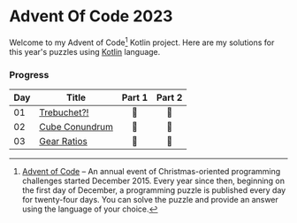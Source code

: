 # Advent Of Code 2023

Welcome to my Advent of Code[^aoc] Kotlin project. Here are my solutions for this year's puzzles using [Kotlin](https://kotlinlang.org) language.

### Progress
| Day | Title                          | Part 1 | Part 2 |
|-----|--------------------------------|:------:|:------:|
| 01  | [Trebuchet?!](src/Day01.kt)    |   🌟   |   🌟   |
| 02  | [Cube Conundrum](src/Day02.kt) |   🌟   |   🌟   |
| 03  | [Gear Ratios](src/Day03.kt)    |   🌟   |   🌟   |

[^aoc]: [Advent of Code](https://adventofcode.com) – An annual event of Christmas-oriented programming challenges started December 2015.
Every year since then, beginning on the first day of December, a programming puzzle is published every day for twenty-four days.
You can solve the puzzle and provide an answer using the language of your choice.
